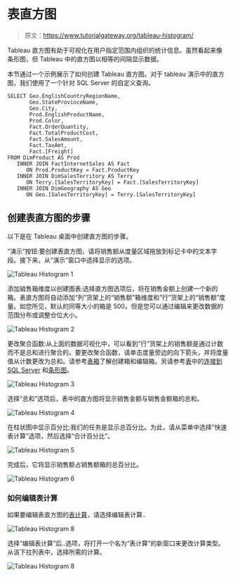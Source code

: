 # 表直方图

> 原文：<https://www.tutorialgateway.org/tableau-histogram/>

Tableau 直方图有助于可视化在用户指定范围内组织的统计信息。虽然看起来像条形图，但 Tableau 中的直方图以相等的间隔显示数据。

本节通过一个示例展示了如何创建 Tableau 直方图。对于 tableau 演示中的直方图，我们使用了一个针对 SQL Server 的自定义查询。

```
SELECT Geo.EnglishCountryRegionName, 
       Geo.StateProvinceName, 
       Geo.City, 
       Prod.EnglishProductName, 
       Prod.Color, 
       Fact.OrderQuantity, 
       Fact.TotalProductCost, 
       Fact.SalesAmount, 
       Fact.TaxAmt, 
       Fact.[Freight]
FROM DimProduct AS Prod 
   INNER JOIN FactInternetSales AS Fact 
      ON Prod.ProductKey = Fact.ProductKey 
   INNER JOIN DimSalesTerritory AS Terry 
      ON Terry.[SalesTerritoryKey] = Fact.[SalesTerritoryKey] 
   INNER JOIN DimGeography AS Geo 
      ON Geo.[SalesTerritoryKey] = Terry.[SalesTerritoryKey]
```

## 创建表直方图的步骤

以下是在 Tableau 桌面中创建直方图的步骤。

“演示”按钮:要创建表直方图，请将销售额从度量区域拖放到标记卡中的文本字段。接下来，从“演示”窗口中选择显示的选项。

![Tableau Histogram 1](img/c997480232bda9e56594b35e5e9ce818.png)

添加销售箱维度以创建图表:选择直方图选项后，将在销售金额上创建一个新的箱。表直方图将自动添加“列”货架上的“销售额”箱维度和“行”货架上的“销售额”度量。如您所见，默认的同等大小的箱是 500。但是您可以通过编辑来更改数据的范围分布或调整仓位大小。

![Tableau Histogram 2](img/2ec86be20227d299a707df59c6cb1ecd.png)

更改聚合函数:从上面的数据可视化中，可以看到“行”货架上的销售额是通过计数而不是总和进行聚合的。要更改聚合函数，请单击度量旁边的向下箭头，并将度量值从计数更改为总和。请参考[表箱](https://www.tutorialgateway.org/tableau-bins/)了解创建箱和编辑箱。另请参考[表](https://www.tutorialgateway.org/tableau/)中的[连接到 SQL Server](https://www.tutorialgateway.org/connecting-tableau-to-sql-server/) 和[条形图](https://www.tutorialgateway.org/pie-chart-in-tableau/)。

![Tableau Histogram 3](img/bf7ac04f090f15d371437c8f3806d100.png)

选择“总和”选项后，表中的直方图将显示销售金额与销售金额箱的总和。

![Tableau Histogram 4](img/40e6829a0bd3daf82de649e1279a7436.png)

在柱状图中显示百分比:我们的任务是显示总百分比。为此，请从菜单中选择“快速表计算”选项，然后选择“合计百分比”。

![Tableau Histogram 5](img/b2a9bb131b746555aba3b95dc414d800.png)

完成后，它将显示销售额占销售额箱的总百分比。

![Tableau Histogram 6](img/3dc8510e79b71ea36bc20bfe8b87e8e5.png)

### 如何编辑表计算

如果要编辑表直方图的[表计算](https://www.tutorialgateway.org/tableau-table-calculations/)，请选择编辑表计算..

![Tableau Histogram 8](img/f77cafe2a34d4b64b68a55ed72408ff1.png)

选择“编辑表计算”后..选项，将打开一个名为“表计算”的新窗口来更改计算类型。从该下拉列表中，选择所需的计算。

![Tableau Histogram 8](img/d5b6c8a606700a734469530f9b707e5d.png)